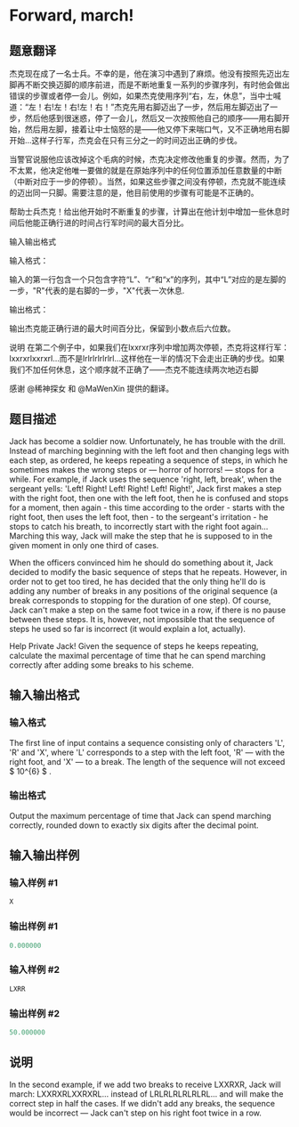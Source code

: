 # Forward, march!

## 题意翻译

杰克现在成了一名士兵。不幸的是，他在演习中遇到了麻烦。他没有按照先迈出左脚再不断交换迈脚的顺序前进，而是不断地重复一系列的步骤序列，有时他会做出错误的步骤或者停一会儿。例如，如果杰克使用序列“右，左，休息”，当中士喊道：“左！右!左！右!左！右！”杰克先用右脚迈出了一步，然后用左脚迈出了一步，然后他感到很迷惑，停了一会儿，然后又一次按照他自己的顺序——用右脚开始，然后用左脚，接着让中士恼怒的是——他又停下来喘口气，又不正确地用右脚开始…这样子行军，杰克会在只有三分之一的时间迈出正确的步伐。

当警官说服他应该改掉这个毛病的时候，杰克决定修改他重复的步骤。然而，为了不太累，他决定他唯一要做的就是在原始序列中的任何位置添加任意数量的中断（中断对应于一步的停顿）。当然，如果这些步骤之间没有停顿，杰克就不能连续的迈出同一只脚。需要注意的是，他目前使用的步骤有可能是不正确的。

帮助士兵杰克！给出他开始时不断重复的步骤，计算出在他计划中增加一些休息时间后他能正确行进的时间占行军时间的最大百分比。

输入输出格式

输入格式：

输入的第一行包含一个只包含字符“L”、“r”和“x”的序列，其中“L”对应的是左脚的一步，"R"代表的是右脚的一步，"X"代表一次休息.

输出格式：

输出杰克能正确行进的最大时间百分比，保留到小数点后六位数。

说明 在第二个例子中，如果我们在lxxrxr序列中增加两次停顿，杰克将这样行军：lxxrxrlxxrxrl…而不是lrlrlrlrlrlrl…这样他在一半的情况下会走出正确的步伐。如果我们不加任何休息，这个顺序就不正确了——杰克不能连续两次地迈右脚

感谢 @稀神探女 和 @MaWenXin 提供的翻译。

## 题目描述

Jack has become a soldier now. Unfortunately, he has trouble with the drill. Instead of marching beginning with the left foot and then changing legs with each step, as ordered, he keeps repeating a sequence of steps, in which he sometimes makes the wrong steps or — horror of horrors! — stops for a while. For example, if Jack uses the sequence 'right, left, break', when the sergeant yells: 'Left! Right! Left! Right! Left! Right!', Jack first makes a step with the right foot, then one with the left foot, then he is confused and stops for a moment, then again - this time according to the order - starts with the right foot, then uses the left foot, then - to the sergeant's irritation - he stops to catch his breath, to incorrectly start with the right foot again... Marching this way, Jack will make the step that he is supposed to in the given moment in only one third of cases.

When the officers convinced him he should do something about it, Jack decided to modify the basic sequence of steps that he repeats. However, in order not to get too tired, he has decided that the only thing he'll do is adding any number of breaks in any positions of the original sequence (a break corresponds to stopping for the duration of one step). Of course, Jack can't make a step on the same foot twice in a row, if there is no pause between these steps. It is, however, not impossible that the sequence of steps he used so far is incorrect (it would explain a lot, actually).

Help Private Jack! Given the sequence of steps he keeps repeating, calculate the maximal percentage of time that he can spend marching correctly after adding some breaks to his scheme.

## 输入输出格式

### 输入格式

The first line of input contains a sequence consisting only of characters 'L', 'R' and 'X', where 'L' corresponds to a step with the left foot, 'R' — with the right foot, and 'X' — to a break. The length of the sequence will not exceed $ 10^{6} $ .

### 输出格式

Output the maximum percentage of time that Jack can spend marching correctly, rounded down to exactly six digits after the decimal point.

## 输入输出样例

### 输入样例 #1

```cpp
X

```
### 输出样例 #1

```cpp
0.000000

```
### 输入样例 #2

```cpp
LXRR

```
### 输出样例 #2

```cpp
50.000000

```
## 说明

In the second example, if we add two breaks to receive LXXRXR, Jack will march: LXXRXRLXXRXRL... instead of LRLRLRLRLRLRL... and will make the correct step in half the cases. If we didn't add any breaks, the sequence would be incorrect — Jack can't step on his right foot twice in a row.

